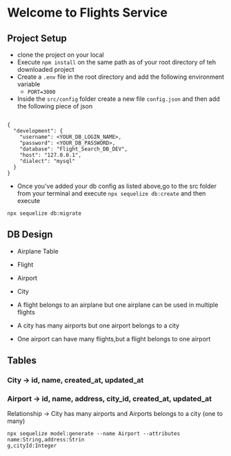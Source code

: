 # Welcome to Flights Service

## Project Setup
- clone the project on your local
- Execute `npm install` on the same path as of your root directory of teh downloaded project
- Create a `.env` file in the root directory and add the following environment variable
  - `PORT=3000`
- Inside the `src/config` folder create a new file `config.json` and then add the following piece of json

```

{
  "development": {
    "username": <YOUR_DB_LOGIN_NAME>,
    "password": <YOUR_DB_PASSWORD>,
    "database": "Flight_Search_DB_DEV",
    "host": "127.0.0.1",
    "dialect": "mysql"
  }
}

```
- Once you've added your db config as listed above,go to the src folder from your terminal and execute `npx sequelize db:create`
and then execute

`npx sequelize db:migrate`


## DB Design
- Airplane Table
- Flight
- Airport
- City

- A flight belongs to an airplane but one airplane can be used in multiple flights
- A city has many airports but one airport belongs to a city
- One airport can have many flights,but a flight belongs to one airport


## Tables

### City -> id, name, created_at, updated_at
### Airport -> id, name, address, city_id, created_at, updated_at
   Relationship -> City has many airports and Airports belongs to a city (one to many)

```
npx sequelize model:generate --name Airport --attributes name:String,address:Strin
g,cityId:Integer

```